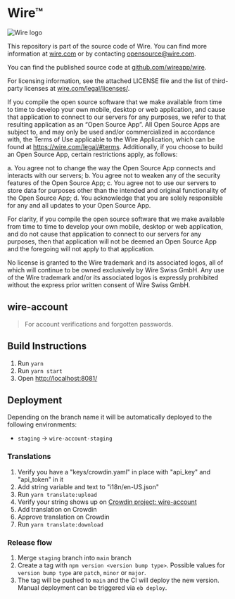 # Wire™

![Wire logo](https://github.com/wireapp/wire/blob/master/assets/logo.png?raw=true)

This repository is part of the source code of Wire. You can find more information at [wire.com](https://wire.com) or by contacting opensource@wire.com.

You can find the published source code at [github.com/wireapp/wire](https://github.com/wireapp/wire).

For licensing information, see the attached LICENSE file and the list of third-party licenses at [wire.com/legal/licenses/](https://wire.com/legal/licenses/).

If you compile the open source software that we make available from time to time to develop your own mobile, desktop or web application, and cause that application to connect to our servers for any purposes, we refer to that resulting application as an “Open Source App”. All Open Source Apps are subject to, and may only be used and/or commercialized in accordance with, the Terms of Use applicable to the Wire Application, which can be found at https://wire.com/legal/#terms. Additionally, if you choose to build an Open Source App, certain restrictions apply, as follows:

a. You agree not to change the way the Open Source App connects and interacts with our servers; b. You agree not to weaken any of the security features of the Open Source App; c. You agree not to use our servers to store data for purposes other than the intended and original functionality of the Open Source App; d. You acknowledge that you are solely responsible for any and all updates to your Open Source App.

For clarity, if you compile the open source software that we make available from time to time to develop your own mobile, desktop or web application, and do not cause that application to connect to our servers for any purposes, then that application will not be deemed an Open Source App and the foregoing will not apply to that application.

No license is granted to the Wire trademark and its associated logos, all of which will continue to be owned exclusively by Wire Swiss GmbH. Any use of the Wire trademark and/or its associated logos is expressly prohibited without the express prior written consent of Wire Swiss GmbH.

## wire-account

> For account verifications and forgotten passwords.

## Build Instructions

1. Run `yarn`
1. Run `yarn start`
1. Open [http://localhost:8081/](http://localhost:8081/)

## Deployment

Depending on the branch name it will be automatically deployed to the following environments:

- `staging` -> `wire-account-staging`

### Translations

1. Verify you have a "keys/crowdin.yaml" in place with "api_key" and "api_token" in it
1. Add string variable and text to "i18n/en-US.json"
1. Run `yarn translate:upload`
1. Verify your string shows up on [Crowdin project: wire-account](https://crowdin.com/translate/wire-account/all/en-en)
1. Add translation on Crowdin
1. Approve translation on Crowdin
1. Run `yarn translate:download`

### Release flow

1. Merge `staging` branch into `main` branch
1. Create a tag with `npm version <version bump type>`. Possible values for `version bump type` are `patch`, `minor` or `major`.
1. The tag will be pushed to `main` and the CI will deploy the new version. Manual deployment can be triggered via `eb deploy`.

